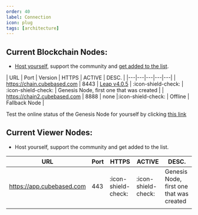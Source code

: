 ```yaml
---
order: 40
label: Connection
icon: plug
tags: [architecture]
---
```


## Current Blockchain Nodes:

* [Host yourself](https://doc.cubebased.com/participate/blockproducers/), support the community and [get added to the list](https://doc.cubebased.com/archtitecture/nodes/).

| URL | Port | Version | HTTPS  | ACTIVE  | DESC.  |
|---|---|---|---|---|
| https://chain.cubebased.com | 8443 | [Leap v4.0.5](https://github.com/AntelopeIO/leap/releases/tag/v4.0.5) | :icon-shield-check: | :icon-shield-check:  | Genesis Node, first one that was created |
| https://chain2.cubebased.com | 8888 | none |:icon-shield-check: | Offline | Fallback Node |

Test the online status of the Genesis Node for yourself by clicking [this link](https://chain.cubebased.com:8443/v1/chain/get_info)

## Current Viewer Nodes:

* Host yourself, support the community and get added to the list.

| URL | Port | HTTPS  | ACTIVE  | DESC.  |
|---|---|---|---|---|
| https://app.cubebased.com | 443 | :icon-shield-check: | :icon-shield-check:  | Genesis Node, first one that was created |
|   |   |   |   |   |

